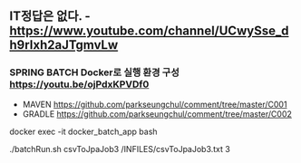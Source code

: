 ## IT정답은 없다. - https://www.youtube.com/channel/UCwySse_dh9rIxh2aJTgmvLw

### SPRING BATCH Docker로 실행 환경 구성 https://youtu.be/ojPdxKPVDf0
 - MAVEN https://github.com/parkseungchul/comment/tree/master/C001
 - GRADLE https://github.com/parkseungchul/comment/tree/master/C002


docker exec -it docker_batch_app bash
 
./batchRun.sh csvToJpaJob3 /INFILES/csvToJpaJob3.txt 3
